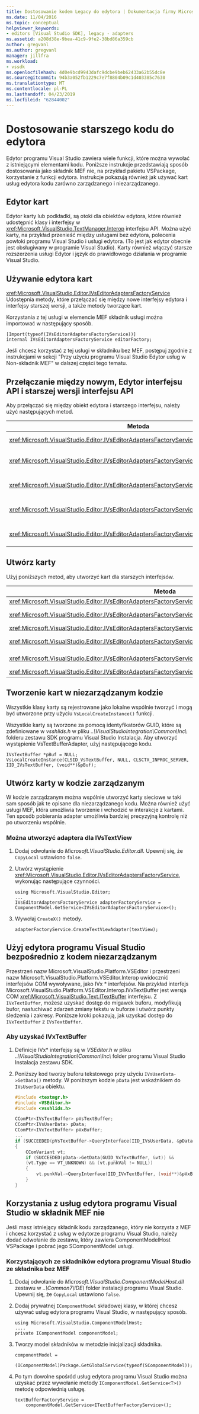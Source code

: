 ```yaml
---
title: Dostosowanie kodem Legacy do edytora | Dokumentacja firmy Microsoft
ms.date: 11/04/2016
ms.topic: conceptual
helpviewer_keywords:
- editors [Visual Studio SDK], legacy - adapters
ms.assetid: a208d38e-9bea-41c9-9fe2-38bd86a359cb
author: gregvanl
ms.author: gregvanl
manager: jillfra
ms.workload:
- vssdk
ms.openlocfilehash: 4d0e9bcd9943dafc9dcbe9beb62433a62b55dc8e
ms.sourcegitcommit: 94b3a052fb1229c7e7f8804b09c1d403385c7630
ms.translationtype: MT
ms.contentlocale: pl-PL
ms.lasthandoff: 04/23/2019
ms.locfileid: "62844002"
---
```

# <a name="adapt-legacy-code-to-the-editor"></a>Dostosowanie starszego kodu do edytora
Edytor programu Visual Studio zawiera wiele funkcji, które można wywołać z istniejącymi elementami kodu. Poniższe instrukcje przedstawiają sposób dostosowania jako składnik MEF nie, na przykład pakietu VSPackage, korzystanie z funkcji edytora. Instrukcje pokazują również jak używać kart usług edytora kodu zarówno zarządzanego i niezarządzanego.

## <a name="editor-adapters"></a>Edytor kart
Edytor karty lub podkładki, są otoki dla obiektów edytora, które również udostępnić klasy i interfejsy w <xref:Microsoft.VisualStudio.TextManager.Interop> interfejsu API. Można użyć karty, na przykład przenieść między usługami bez edytora, polecenia powłoki programu Visual Studio i usługi edytora. (To jest jak edytor obecnie jest obsługiwany w programie Visual Studio). Karty również włączyć starsze rozszerzenia usługi Edytor i język do prawidłowego działania w programie Visual Studio.

## <a name="use-editor-adapters"></a>Używanie edytora kart
<xref:Microsoft.VisualStudio.Editor.IVsEditorAdaptersFactoryService> Udostępnia metody, które przełączać się między nowe interfejsy edytora i interfejsy starszej wersji, a także metody tworzące kart.

Korzystania z tej usługi w elemencie MEF składnik usługi można importować w następujący sposób.

```
[Import(typeof(IVsEditorAdaptersFactoryService))]
internal IVsEditorAdaptersFactoryService editorFactory;
```

Jeśli chcesz korzystać z tej usługi w składniku bez MEF, postępuj zgodnie z instrukcjami w sekcji "Przy użyciu programu Visual Studio Edytor usług w Non-składnik MEF" w dalszej części tego tematu.

## <a name="switch-between-the-new-editor-api-and-the-legacy-api"></a>Przełączanie między nowym, Edytor interfejsu API i starszej wersji interfejsu API
Aby przełączać się między obiekt edytora i starszego interfejsu, należy użyć następujących metod.

|Metoda|Konwersja|
|------------|----------------|
|<xref:Microsoft.VisualStudio.Editor.IVsEditorAdaptersFactoryService.GetBufferAdapter%2A>|Konwertuje <xref:Microsoft.VisualStudio.Text.ITextBuffer> do <xref:Microsoft.VisualStudio.TextManager.Interop.IVsTextBuffer>.|
|<xref:Microsoft.VisualStudio.Editor.IVsEditorAdaptersFactoryService.GetDataBuffer%2A>|Konwertuje <xref:Microsoft.VisualStudio.TextManager.Interop.IVsTextBuffer> do <xref:Microsoft.VisualStudio.Text.ITextBuffer>.|
|<xref:Microsoft.VisualStudio.Editor.IVsEditorAdaptersFactoryService.GetDocumentBuffer%2A>|Konwertuje <xref:Microsoft.VisualStudio.TextManager.Interop.IVsTextBuffer> do <xref:Microsoft.VisualStudio.Text.ITextBuffer>.|
|<xref:Microsoft.VisualStudio.Editor.IVsEditorAdaptersFactoryService.GetViewAdapter%2A>|Konwertuje <xref:Microsoft.VisualStudio.Text.Editor.ITextView> do <xref:Microsoft.VisualStudio.TextManager.Interop.IVsTextView>.|
|<xref:Microsoft.VisualStudio.Editor.IVsEditorAdaptersFactoryService.GetWpfTextView%2A>|Konwertuje <xref:Microsoft.VisualStudio.TextManager.Interop.IVsTextView> do <xref:Microsoft.VisualStudio.Text.Editor.IWpfTextView>.|

## <a name="create-adapters"></a>Utwórz karty
Użyj poniższych metod, aby utworzyć kart dla starszych interfejsów.

|Metoda|Konwersja|
|------------|----------------|
|<xref:Microsoft.VisualStudio.Editor.IVsEditorAdaptersFactoryService.CreateVsCodeWindowAdapter%2A>|Tworzy <xref:Microsoft.VisualStudio.TextManager.Interop.IVsCodeWindow>.|
|<xref:Microsoft.VisualStudio.Editor.IVsEditorAdaptersFactoryService.CreateVsTextBufferAdapter%2A>|Tworzy <xref:Microsoft.VisualStudio.TextManager.Interop.IVsTextBuffer> do określonego <xref:Microsoft.VisualStudio.Utilities.IContentType>.|
|<xref:Microsoft.VisualStudio.Editor.IVsEditorAdaptersFactoryService.CreateVsTextBufferAdapter%2A>|Tworzy <xref:Microsoft.VisualStudio.TextManager.Interop.IVsTextBuffer>.|
|<xref:Microsoft.VisualStudio.Editor.IVsEditorAdaptersFactoryService.CreateVsTextBufferCoordinatorAdapter%2A>|Tworzy <xref:Microsoft.VisualStudio.TextManager.Interop.IVsTextBufferCoordinator>.|
|<xref:Microsoft.VisualStudio.Editor.IVsEditorAdaptersFactoryService.CreateVsTextViewAdapter%2A>|Tworzy <xref:Microsoft.VisualStudio.TextManager.Interop.IVsTextView> dla <xref:Microsoft.VisualStudio.Text.Editor.ITextViewRoleSet>.|
|<xref:Microsoft.VisualStudio.Editor.IVsEditorAdaptersFactoryService.CreateVsTextViewAdapter%2A>|Tworzy <xref:Microsoft.VisualStudio.TextManager.Interop.IVsTextView>.|

## <a name="creating-adapters-in-unmanaged-code"></a>Tworzenie kart w niezarządzanym kodzie
Wszystkie klasy karty są rejestrowane jako lokalne wspólnie tworzyć i mogą być utworzone przy użyciu `VsLocalCreateInstance()` funkcji.

Wszystkie karty są tworzone za pomocą identyfikatorów GUID, które są zdefiniowane w *vsshlids.h* w pliku *\..\VisualStudioIntegration\Common\Inc\\* folderu zestawu SDK programu Visual Studio Instalacja. Aby utworzyć wystąpienie VsTextBufferAdapter, użyj następującego kodu.

```
IVsTextBuffer *pBuf = NULL;
VsLocalCreateInstance(CLSID_VsTextBuffer, NULL, CLSCTX_INPROC_SERVER, IID_IVsTextBuffer, (void**)&pBuf);
```

## <a name="create-adapters-in-managed-code"></a>Utwórz karty w kodzie zarządzanym
W kodzie zarządzanym można wspólnie utworzyć karty sieciowe w taki sam sposób jak te opisane dla niezarządzanego kodu. Można również użyć usługi MEF, która umożliwia tworzenie i wchodzić w interakcje z kartami. Ten sposób pobierania adapter umożliwia bardziej precyzyjną kontrolę niż po utworzeniu wspólnie.

### <a name="to-create-an-adapter-for-ivstextview"></a>Można utworzyć adaptera dla IVsTextView

1. Dodaj odwołanie do *Microsoft.VisualStudio.Editor.dll*. Upewnij się, że `CopyLocal` ustawiono `false`.

2. Utwórz wystąpienie <xref:Microsoft.VisualStudio.Editor.IVsEditorAdaptersFactoryService>, wykonując następujące czynności.

    ```
    using Microsoft.VisualStudio.Editor;
    ...
    IVsEditorAdaptersFactoryService adapterFactoryService = ComponentModel.GetService<IVsEditorAdaptersFactoryService>();
    ```

3. Wywołaj `CreateX()` metody.

    ```
    adapterFactoryService.CreateTextViewAdapter(textView);
    ```

## <a name="use-the-visual-studio-editor-directly-from-unmanaged-code"></a>Użyj edytora programu Visual Studio bezpośrednio z kodem niezarządzanym
Przestrzeń nazw Microsoft.VisualStudio.Platform.VSEditor i przestrzeni nazw Microsoft.VisualStudio.Platform.VSEditor.Interop uwidocznić interfejsów COM wywoływane, jako IVx * interfejsów. Na przykład interfejs Microsoft.VisualStudio.Platform.VSEditor.Interop.IVxTextBuffer jest wersja COM <xref:Microsoft.VisualStudio.Text.ITextBuffer> interfejsu. Z `IVxTextBuffer`, możesz uzyskać dostęp do migawek buforu, modyfikują bufor, nasłuchiwać zdarzeń zmiany tekstu w buforze i utwórz punkty śledzenia i zakresy. Poniższe kroki pokazują, jak uzyskać dostęp do `IVxTextBuffer` z `IVsTextBuffer`.

### <a name="to-get-an-ivxtextbuffer"></a>Aby uzyskać IVxTextBuffer

1. Definicje IVx\* interfejsy są w *VSEditor.h* w pliku *\..\VisualStudioIntegration\Common\Inc\\* folder programu Visual Studio Instalacja zestawu SDK.

2. Poniższy kod tworzy buforu tekstowego przy użyciu `IVsUserData->GetData()` metody. W poniższym kodzie `pData` jest wskaźnikiem do `IVsUserData` obiektu.

    ```cpp
    #include <textmgr.h>
    #include <VSEditor.h>
    #include <vsshlids.h>

    CComPtr<IVsTextBuffer> pVsTextBuffer;
    CComPtr<IVsUserData> pData;
    CComPtr<IVxTextBuffer> pVxBuffer;
    ...
    if (SUCCEEDED(pVsTextBuffer->QueryInterface(IID_IVsUserData, &pData))
    {
        CComVariant vt;
        if (SUCCEEDED(pData->GetData(GUID_VxTextBuffer, &vt)) &&
        (vt.Type == VT_UNKNOWN) && (vt.punkVal != NULL))
        {
            vt.punkVal->QueryInterface(IID_IVxTextBuffer, (void**)&pVxBuffer);
        }
    }
    ```

## <a name="use-visual-studio-editor-services-in-a-non-mef-component"></a>Korzystania z usług edytora programu Visual Studio w składnik MEF nie
Jeśli masz istniejący składnik kodu zarządzanego, który nie korzysta z MEF i chcesz korzystać z usług w edytorze programu Visual Studio, należy dodać odwołanie do zestawu, który zawiera ComponentModelHost VSPackage i pobrać jego SComponentModel usługi.

### <a name="to-consume-visual-studio-editor-components-from-a-non-mef-component"></a>Korzystających ze składników edytora programu Visual Studio ze składnika bez MEF

1. Dodaj odwołanie do *Microsoft.VisualStudio.ComponentModelHost.dll* zestawu w *\..\Common7\IDE\\* folder instalacji programu Visual Studio. Upewnij się, że `CopyLocal` ustawiono `false`.

2. Dodaj prywatnej `IComponentModel` składowej klasy, w której chcesz używać usług edytora programu Visual Studio, w następujący sposób.

    ```
    using Microsoft.VisualStudio.ComponentModelHost;
    ....
    private IComponentModel componentModel;
    ```

3. Tworzy model składników w metodzie inicjalizacji składnika.

    ```
    componentModel =
        (IComponentModel)Package.GetGlobalService(typeof(SComponentModel));
    ```

4. Po tym dowolne spośród usług edytora programu Visual Studio można uzyskać przez wywołanie metody `IComponentModel.GetService<T>()` metodę odpowiednią usługę.

    ```
    textBufferFactoryService =
        componentModel.GetService<ITextBufferFactoryService>();
    ```
